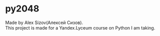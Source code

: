 # py2048
Made by Alex Sizov(Алексей Сизов).<br>
This project is made for a Yandex.Lyceum course on Python I am taking.
